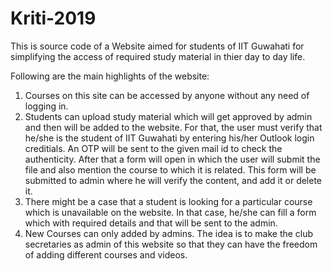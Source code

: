 # Kriti-2019

This is source code of a Website aimed for students of IIT Guwahati for simplifying the access of required study material in thier day to day life.

Following are the main highlights of the website:

1. Courses on this site can be accessed by anyone without any need of logging in.
2. Students can upload study material which will get approved by admin and then will be added to the website. For that, the user must verify that he/she is the student of IIT Guwahati by entering his/her Outlook login creditials. An OTP will be sent to the given mail id to check the authenticity. After that a form will open in which the user will submit the file and also mention the course to which it is related. This form will be submitted to admin where he will verify the content, and add it or delete it.
3. There might be a case that a student is looking for a particular course which is unavailable on the website. In that case, he/she can fill a form which with required details and that will be sent to the admin.
4. New Courses can only added by admins. The idea is to make the club secretaries as admin of this website so that they can have the freedom of adding different courses and videos.
